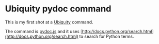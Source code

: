 # Ubiquity pydoc command

This is my first shot at a
[Ubiquity](https://wiki.mozilla.org/Labs/Ubiquity) command.

The command is [pydoc.js](pydoc.js) and it uses
[http://docs.python.org/search.html](http://docs.python.org/search.html)
to search for Python terms.